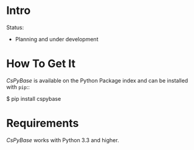 # Intro

Status:
* Planning and under development

# How To Get It
*CsPyBase* is available on the Python Package index and can be installed with ``pip``::

  $ pip install cspybase

# Requirements
*CsPyBase* works with Python 3.3 and higher. 